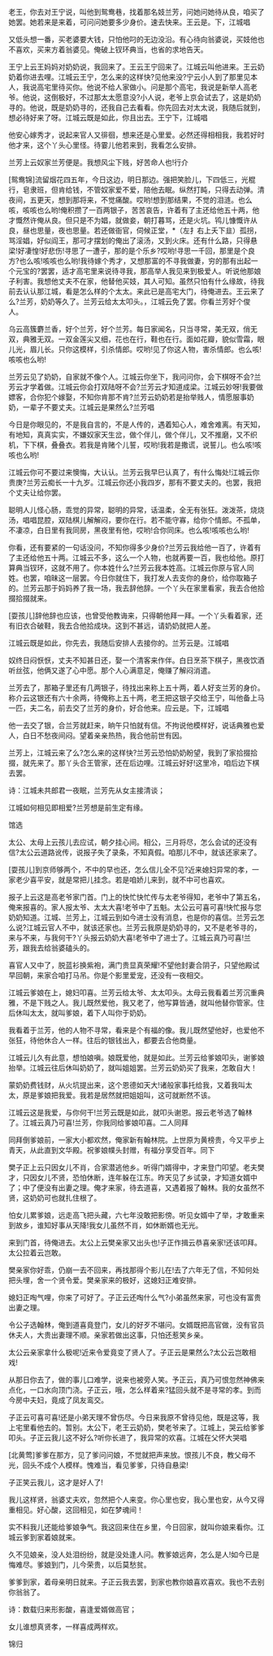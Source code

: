 <!-- { "loadSidebar": true } -->
老王，你去对王宁说，叫他到鸳鸯巷，找着那名妓兰芳，问她问她待从良，咱买了她罢。她若来是来着，可问问她要多少身价。速去快来。王云是。下，江城唱

又低头想一番，买老婆要大钱，只怕他叼的无边没沿。有心待向翁婆说，买妓他也不喜欢，买来方着翁婆见。俺破上钗环典当，也省的求地告天。

王宁上云王妈妈对奶奶说，我回来了。王云王宁回来了。江城云叫他进来。王云奶奶着你进去哩。江城云王宁，怎么来的这样快?见他来没?宁云小人到了那里见本人，我说高宅里待买你。他说不给人家做小。问是那个高宅，我说是新举人高老爷。他说，这倒极好，不过那太太愿意没?小人说，老爷上京会试去了，这是奶奶寻的。他说，既是奶奶寻的，还我自己去看看。你先回去对太太说，我随后就到，想必待好来了呀。江城云既是如此，你且出去。王宁下，江城唱

他安心嫁秀才，说起来官人又徘徊，想来还是心里爱。必然还得相相我，我若好时他才来，这个丫头心里怪。待霎儿他若来到，我看怎么安排。

兰芳上云奴家兰芳便是。我想风尘下贱，好苦命人也!行介

[鸳鸯锦]流留烟花四五年，今日这边，明日那边。强把笑脸儿，下四低三，光棍行，皂隶班，但肯给钱，不管奴家爱不爱，陪他去眠。纵然打盹，只得去动弹。清夜间，五更天，想到那将来，不觉痛酸。哎哟!想到那结果，不觉的泪涟。也么咳，咳咳也么哟!俺积攒了一百两银子，苦苦哀告，许着有了主还给他五十两，他才慨然许俺从良。但只是不为娼，就做妾，朝打暮骂，还是火坑。鸨儿慷慨许从良，昼也思量，夜也思量。若还做衙官，伺候正堂，*（左扌右上夭下韭）孤拐，骂淫娼，好似阎王，那可才摆划的俺出了滚汤，又到火床。还有什么路，只得悬梁!好凄惶!好悲伤!寻思了一遭子，那的是个乐乡?哎哟!寻思一千回，那里是个良方?也么咳!咳咳也么哟!我待嫁个秀才，又想那富的不寻我做妻，穷的那有出起一个元宝的?罢罢，适才高宅里来说待寻我，那高举人我见来到极爱人。听说他那娘子利害。我想他丈夫不在家，他替他买妓，其人可知。虽然只怕有什么缘故，待我前去认认那江城，看是怎么样的个太太。来此已是高宅大门，待俺进去。王云来了么?兰芳，奶奶等久了。兰芳云给太太叩头。，江城云免了罢。你看兰芳好个俊人。

乌云高簇麝兰香，好个兰芳，好个兰芳。每日家闻名，只当寻常，美无双，俏无双，典雅无双。一双金莲尖又细，花也在行，鞋也在行。面如花瓣，貌似雪霜，眼儿光，眉儿长。只你这模样，引杀情郎。哎哟!见了你这人物，害杀情郎。也么咳!咳咳也么哟!

兰芳云见了奶奶，自家就不像个人。江城云你坐下，我问问你，会下棋呀不会?兰芳云才学着做。江城云你会打双陆呀不会?兰芳云才知道成梁。江城云妙呀!我要做嫖客，合你犯个嫁娶，不知你肯那不肯?兰芳云奶奶若是抬举贱人，情愿服事奶奶，一辈子不要丈夫。江城云是果然么?兰芳唱

今日是你眼见的，不是我自言的，不是人传的，遇着知心人，难舍难离。有天知，有地知，真真实实，不嫌奴家天生岔，做个伴儿，做个伴儿，又不推磨，又不织机，下下棋，叠叠衣。若我是肯赌个儿誓，哎哟!我若是撒谎，说誓儿。也么咳!咳咳也么哟!

江城云你可不要过来懊悔，大认认。兰芳云我早巳认真了，有什么悔处!江城云你贵庚?兰芳云痴长一十九岁。江城云你还小我四岁，那有不要丈夫的。也罢，我把个丈夫让给你罢。

聪明人儿怪心肠，乖觉的异常，聪明的异常，话温柔，全无有张狂。泼泼茶，烧烧汤，唱唱昆腔，双陆棋儿解解闷，要你在行。若不能守寡，给你个情郎。不孤单，不凄凉，白日里有我同房，黑夜里有他，哎哟!合你同床。也么咳!咳咳也么哟!

你看，还有要紧的一句话没问，不知你得多少身价?兰芳云我给他一百了，许着有了主还给他五十两。江城云不多，这么一个人物，也就再要一百，我也给他。原打算典当钗环，这就不用了。你本姓什么?兰芳云我本姓高。江城云你原与官人同姓。也罢，咱昧这一层罢。今日你就住下，我打发人去支你的身价，给你取箱子的。兰芳云那于妈妈养了我一场，我去辞他辞。一个丫头在家里看家，我去合他拾掇拾掇就来。

[耍孩儿]辞他辞也应该，也曾受他教诲来，只得朝他拜一拜。一个丫头看着家，还有旧衣合破鞋，我去合他拾成块。这到不甚远，请奶奶就把人差。

江城云既是如此，你先去，我随后安排人去接你的。兰芳云是。江城唱

奴终日闷恹恹，丈夫不知甚日还，娶一个清客来作伴。白日烹茶下棋子，黑夜饮酒听丝弦，他俩又遂了心中愿。那个人心满意足，俺赚了解闷消遣。

兰芳去了，那箱子里还有几两银子，待找出来称上五十两，着人好支兰芳的身价。称介云这银还有六十余两，待俺称上五十两，老王把这银子交给王宁，叫他备上马一匹，夫二名，前去交了兰芳的身价，好合他来。应云是。下，江城唱

他一去交了银，合兰芳就赶来，晌午只怕就有信。不拘说他模样好，说话典雅也爱人，白日不愁夜间闷。望着亲亲热热，我合他前世有因。

兰芳上，江城云来了么?怎么来的这样快?兰芳云恐怕奶奶盼望，我到了家拾掇拾掇，就先来了。那丫头合王管家，还在后边哩。江城云好好!这里冷，咱后边下棋去罢。

诗：江城未共郎君一夜眠，兰芳先从女主接清谈；

江城如何相见即相爱?兰芳想是前生定有缘。

馆选

太公、太母上云孩儿去应试，朝夕挂心间。相公，三月将尽，怎么会试的还没有信?太公云道路讹传，说报子失了录条，不知真假。咱那儿不中，就该还家来了。

[耍孩儿]到京师够两个，不中的早也还，怎么信儿全不见?近来媳妇异常的孝，一家老少喜平安，就是常把儿挂念。若是咱娇儿来到，就不中可也喜欢。

报子上云这是高老爷家门首。门上的快忙快忙传与太老爷得知，老爷中了第五名，俺来报喜的。家人报太爷、太太大喜!老爷中了五魁。太公云可喜可喜!快忙报与您奶奶知道。江城、兰芳上，江城云到如今进士没有消息，也是你的喜信。兰芳云怎么说?江城云官人不中，就该还家也。兰芳云我原是奶奶寻的，又不是老爷寻的，来与不来，与我何干?丫头报云奶奶大喜!老爷中了进士了。江城云真乃可喜!兰芳，跟我去给翁婆磕头的。

喜官人又中了，脱蓝衫换紫袍，满门贵显真荣耀!不望他封妻合阴子，只望他殿试早回朝，来家合咱打马吊。你是个影里爱宠，还没有一夜相交。

江城云爹娘在上，媳妇叩喜。兰芳云给太爷、太太叩头。太母云我看着兰芳沉重典雅，不是下贱之人。我儿既然爱他，我又老了，他写算皆通，就叫他替你管家。住后休叫太太，就叫爹娘，着下人叫你于奶奶。

我看着于兰芳，他的人物不寻常，看来是个有福的像。我儿既然望他好，也爱他不张狂，待他休合人一样。往后的银钱出入，都要去合他商量。

江城云儿久有此意，想怕娘嗔。娘既爱他，就是如此。兰芳云给爹娘叩头，谢爹娘抬举。江城云往后休叫奶奶了，就叫姐姐罢。兰芳云奶奶买了我来，怎敢自大！

蒙奶奶费钱财，从火坑提出来，这个恩德如天大!诸般家事托给我，又着我叫太太，原是爹娘把我爱。我若是居然就把姐姐叫，这可就断然不该。

江城云这是我爱，与你何干!兰芳云既是如此，就叩头谢恩。报云老爷选了翰林了。江城云真乃可喜!兰芳，你我同给爹娘叩喜。二人同拜

同拜倒爹娘前，一家大小都欢然，俺家新有翰林院。上世原为黄榜贵，今又平步上青天，从此直到文华殿。祝爹娘幞头封赠，有福分享受百年。同下

樊子正上云只因女儿不肖，合家潜逃他乡。听得门婿得中，才来登门叩望。老夫樊才，只因女儿不贤，恐怕休断，连年躲在江东。昨天见了乡试录，才知道女婿中了；中了便没有出妻之理。俺才来家，待去道喜，又遇着报了翰林。我的女虽然不贤，这奶奶可也就扎住根了。

怕女儿累爹娘，远走高飞把头藏，六七年没敢把影傍。听见女婿中了举，才敢重来到故乡，谁知好事从天降!我女儿虽然不肖，如休断婿也无光。

来到门首，待俺进去。太公上云樊亲家又出头也!子正作揖云恭喜亲家!还该叩拜。太公拉着云岂敢。

樊亲家你好乖，仍崩一去不回来，再找那得个影儿在!去了六年无了信，不知何处把头埋，舍一个贤令爱。樊亲家来的极好，这媳妇正难安排。

媳妇正啕气哩，你来了可好了。子正云还啕什么气?小弟虽然来家，可也没有富贵出妻之理。

令公子选翰林，俺到道喜竟登门，女儿的好歹不堪问。女婿既把高官做，没有官员休夫人，大贵出妻理不顺。亲家若做出这事，只怕还惹笑乡亲。

太公云亲家拿什么极呢!近来令爱竟变了贤人了。子正云是果然么?太公云岂敢相戏!

从那日你去了，做的事儿口难学，说来也被旁人笑。予正云，真乃可恨忽然神佛来点化，一口水向顶门浇。子正云，哦，怎么样着来?猛回头就不是寻常的孝。到而今房中夫妇，竟成了凤友鸾交。

子正云可喜可喜!还是小弟天理不曾伤尽。今日来我原不曾待见他，既是这等，我上宅里看他去的。暂别。太公下，老王云奶奶，樊老爷来了。江城上，哭云给爹爹叩头。子正云我儿这不好么?听你长进了，我异常的欢喜。江城在父怀大哭唱

[北黄莺]爹爹在那方，见了爹问问娘，不觉就把声来放。恨孩儿不良，教父母不光，回头不成个人模样。愧难当，看见爹爹，只待自悬梁!

子正笑云我儿，这才是好人了!

我儿这样贤，翁婆丈夫欢，忽然把个人来变。你心里也安，我心里也安，从今又得重相见。好心酸，这回相见，如在梦魂间！

实不料我儿还能给爹娘争气。我这回来住在乡里，今日回家，就叫你娘来看你。江城云爹到家着娘就来。

久不见娘亲，没人处泪纷纷，就是没处逢人问。教爹娘远奔，怎么是人!如今已是悔难尽。爹娘到门，儿今荣贵，以后莫愁贫。

爹爹到家，着母亲明日就来。子正云我去罢，到家也教你娘喜欢喜欢。我也不去别你翁翁了。

诗：数载归来形影酸，喜逢爱婿做高官；

女儿谁想真贤孝，一样喜成两样欢。

锦归

